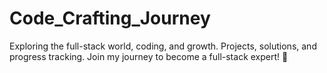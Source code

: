 # Code_Crafting_Journey
Exploring the full-stack world, coding, and growth. Projects, solutions, and progress tracking. Join my journey to become a full-stack expert! 🚀

